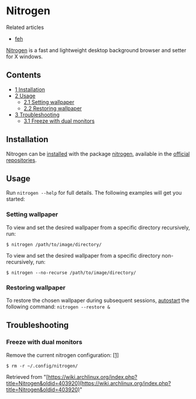 # Nitrogen

Related articles

*   [feh](/index.php/Feh "Feh")

[Nitrogen](http://projects.l3ib.org/nitrogen/) is a fast and lightweight desktop background browser and setter for X windows.

## Contents

*   [1 Installation](#Installation)
*   [2 Usage](#Usage)
    *   [2.1 Setting wallpaper](#Setting_wallpaper)
    *   [2.2 Restoring wallpaper](#Restoring_wallpaper)
*   [3 Troubleshooting](#Troubleshooting)
    *   [3.1 Freeze with dual monitors](#Freeze_with_dual_monitors)

## Installation

Nitrogen can be [installed](/index.php/Pacman "Pacman") with the package [nitrogen](https://www.archlinux.org/packages/?name=nitrogen), available in the [official repositories](/index.php/Official_repositories "Official repositories").

## Usage

Run `nitrogen --help` for full details. The following examples will get you started:

### Setting wallpaper

To view and set the desired wallpaper from a specific directory recursively, run:

```
$ nitrogen /path/to/image/directory/

```

To view and set the desired wallpaper from a specific directory non-recursively, run:

```
$ nitrogen --no-recurse /path/to/image/directory/

```

### Restoring wallpaper

To restore the chosen wallpaper during subsequent sessions, [autostart](/index.php/Autostart "Autostart") the following command: `nitrogen --restore &`

## Troubleshooting

### Freeze with dual monitors

Remove the current nitrogen configuration: [[1]](https://bbs.archlinux.org/viewtopic.php?id=46245)

```
$ rm -r ~/.config/nitrogen/

```

Retrieved from "[https://wiki.archlinux.org/index.php?title=Nitrogen&oldid=403920](https://wiki.archlinux.org/index.php?title=Nitrogen&oldid=403920)"